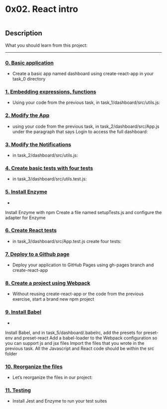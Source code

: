 # 0x02. React intro

<p><img src="https://github.com/SharaGB/holbertonschool-web_react/assets/90220978/5afedec8-cde6-4f30-9d8f-5474d80fc0cd" alt="" loading="lazy" style=""></p>

## Description

What you should learn from this project:

---

### [0. Basic application](./task_0/dashboards/src/)

* Create a basic app named dashboard using create-react-app in your task_0 directory

### [1. Embedding expressions, functions](./task_1/dashboard/src/)

* Using your code from the previous task, in task_1/dashboard/src/utils.js:

### [2. Modify the App](./task_2/dashboard/src/)

* using your code from the previous task, in task_2/dashboard/src/App.js under the paragraph that says Login to access the full dashboard:

### [3. Modify the Notifications](./task_2/dashboard/src/)

* in task_2/dashboard/src/utils.js:

### [4. Create basic tests with four tests](./task_3/dashboard/src/utils.test.js)

* in task_3/dashboard/src/utils.test.js:

### [5. Install Enzyme](./task_3/dashboard/src/setupTests.js)

*
Install Enzyme with npm
Create a file named setupTests.js and configure the adapter for Enzyme

### [6. Create React tests](./task_3/dashboard/src/App.test.js)

* in task_3/dashboard/src/App.test.js create four tests:

### [7. Deploy to a Github page](./task_4/)

* Deploy your application to GitHub Pages using gh-pages branch and create-react-app

### [8. Create a project using Webpack](./task_5/dashboard/config/webpack.config.js)

* Without reusing create-react-app or the code from the previous exercise, start a brand new npm project

### [9. Install Babel](./task_5/dashboard/.babelrc)

*
Install Babel, and in task_5/dashboard/.babelrc, add the presets for preset-env and preset-react
Add a babel-loader to the Webpack configuration so you can support js and jsx files
Import the files that you wrote in the previous task. All the Javascript and React code should be within the src folder

### [10. Reorganize the files](./task_5/dashboard/src/App/App.css)

* Let’s reorganize the files in our project:

### [11. Testing](./task_5/dashboard/config/setupTests.js)

* Install Jest and Enzyme to run your test suites

